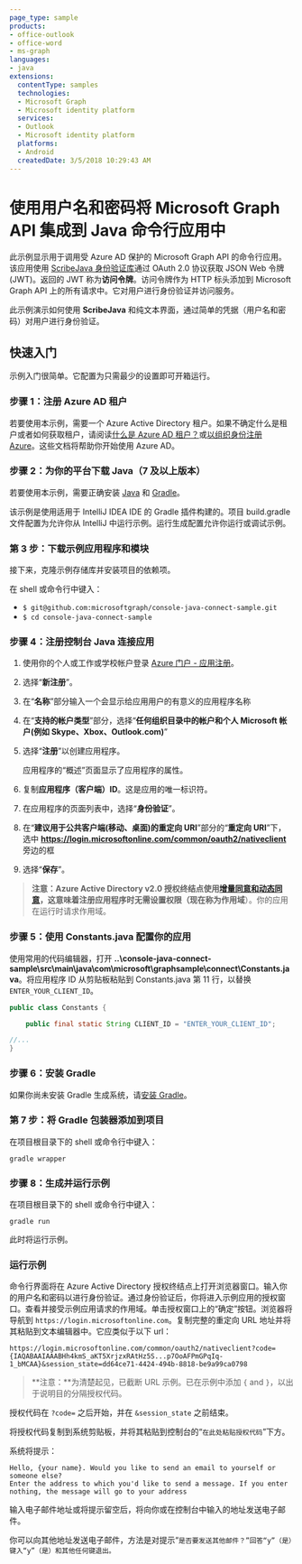 ```yaml
---
page_type: sample
products:
- office-outlook
- office-word
- ms-graph
languages:
- java
extensions:
  contentType: samples
  technologies:
  - Microsoft Graph 
  - Microsoft identity platform
  services:
  - Outlook
  - Microsoft identity platform
  platforms:
  - Android
  createdDate: 3/5/2018 10:29:43 AM
---
```

# 使用用户名和密码将 Microsoft Graph API 集成到 Java 命令行应用中

此示例显示用于调用受 Azure AD 保护的 Microsoft Graph API 的命令行应用。该应用使用 [ScribeJava 身份验证库](https://github.com/scribejava/scribejava)通过 OAuth 2.0 协议获取 JSON Web 令牌 (JWT)。返回的 JWT 称为**访问令牌**。访问令牌作为 HTTP 标头添加到 Microsoft Graph API 上的所有请求中。它对用户进行身份验证并访问服务。

此示例演示如何使用 **ScribeJava** 和纯文本界面，通过简单的凭据（用户名和密码）对用户进行身份验证。

## 快速入门

示例入门很简单。它配置为只需最少的设置即可开箱运行。

### 步骤 1：注册 Azure AD 租户

若要使用本示例，需要一个 Azure Active Directory 租户。如果不确定什么是租户或者如何获取租户，请阅读[什么是 Azure AD 租户？](http://technet.microsoft.com/library/jj573650.aspx)或[以组织身份注册 Azure](http://azure.microsoft.com/documentation/articles/sign-up-organization/)。这些文档将帮助你开始使用 Azure AD。

### 步骤 2：为你的平台下载 Java（7 及以上版本）

若要使用本示例，需要正确安装 [Java](http://www.oracle.com/technetwork/java/javase/downloads/index.html) 和 [Gradle](https://gradle.org/)。

该示例是使用适用于 IntelliJ IDEA IDE 的 Gradle 插件构建的。项目 build.gradle 文件配置为允许你从 IntelliJ 中运行示例。运行生成配置允许你运行或调试示例。

### 第 3 步：下载示例应用程序和模块

接下来，克隆示例存储库并安装项目的依赖项。

在 shell 或命令行中键入：

* `$ git@github.com:microsoftgraph/console-java-connect-sample.git`
* `$ cd console-java-connect-sample`

### 步骤 4：注册控制台 Java 连接应用

1. 使用你的个人或工作或学校帐户登录 [Azure 门户 - 应用注册](https://go.microsoft.com/fwlink/?linkid=2083908)。

2. 选择“**新注册**”。

3. 在“**名称**”部分输入一个会显示给应用用户的有意义的应用程序名称

1. 在“**支持的帐户类型**”部分，选择“**任何组织目录中的帐户和个人 Microsoft 帐户(例如 Skype、Xbox、Outlook.com)**”  

1. 选择“**注册**”以创建应用程序。 
	
   应用程序的“概述”页面显示了应用程序的属性。

4. 复制**应用程序（客户端）ID**。这是应用的唯一标识符。 

1. 在应用程序的页面列表中，选择“**身份验证**”。

1. 在“**建议用于公共客户端(移动、桌面)的重定向 URI**”部分的“**重定向 URI**”下，选中 **https://login.microsoftonline.com/common/oauth2/nativeclient** 旁边的框

8. 选择“**保存**”。

> **注意：**Azure Active Directory v2.0 授权终结点使用[增量同意和动态同意](https://docs.microsoft.com/en-us/azure/active-directory/develop/active-directory-v2-compare#incremental-and-dynamic-consent)，这意味着注册应用程序时无需设置权限（现在称为**作用域**）。你的应用在运行时请求作用域。

### 步骤 5：使用 Constants.java 配置你的应用

使用常用的代码编辑器，打开 **..\\console-java-connect-sample\\src\\main\\java\\com\\microsoft\\graphsample\\connect\\Constants.java**。将应用程序 ID 从剪贴板粘贴到 Constants.java 第 11 行，以替换 `ENTER_YOUR_CLIENT_ID`。

```java
public class Constants {

    public final static String CLIENT_ID = "ENTER_YOUR_CLIENT_ID";

//...
}
```

### 步骤 6：安装 Gradle

如果你尚未安装 Gradle 生成系统，请[安装 Gradle](https://docs.gradle.org/4.6/userguide/installation.html)。

### 第 7 步：将 Gradle 包装器添加到项目

在项目根目录下的 shell 或命令行中键入：

```Shell
gradle wrapper
```

### 步骤 8：生成并运行示例

在项目根目录下的 shell 或命令行中键入：

```Shell
gradle run
```

此时将运行示例。

### 运行示例

命令行界面将在 Azure Active Directory 授权终结点上打开浏览器窗口。输入你的用户名和密码以进行身份验证。通过身份验证后，你将进入示例应用的授权窗口。查看并接受示例应用请求的作用域。单击授权窗口上的“确定”按钮。浏览器将导航到 `https://login.microsoftonline.com`。复制完整的重定向 URL 地址并将其粘贴到文本编辑器中。它应类似于以下 url：

```http
https://login.microsoftonline.com/common/oauth2/nativeclient?code={IAQABAAIAAABHh4kmS_aKT5XrjzxRAtHz5S...p7OoAFPmGPqIq-1_bMCAA}&session_state=dd64ce71-4424-494b-8818-be9a99ca0798
```

> **注意：**为清楚起见，已截断 URL 示例。已在示例中添加 `{` and `}`，以出于说明目的分隔授权代码。

授权代码在 `?code=` 之后开始，并在 `&session_state` 之前结束。

将授权代码复制到系统剪贴板，并将其粘贴到控制台的“`在此处粘贴授权代码`”下方。

系统将提示：

```Shell
Hello, {your name}. Would you like to send an email to yourself or someone else?
Enter the address to which you'd like to send a message. If you enter nothing, the message will go to your address
```

输入电子邮件地址或将提示留空后，将向你或在控制台中输入的地址发送电子邮件。

你可以向其他地址发送电子邮件，方法是对提示“`是否要发送其他邮件？”回答“y”（是）键入“y”（是）和其他任何键退出。`
